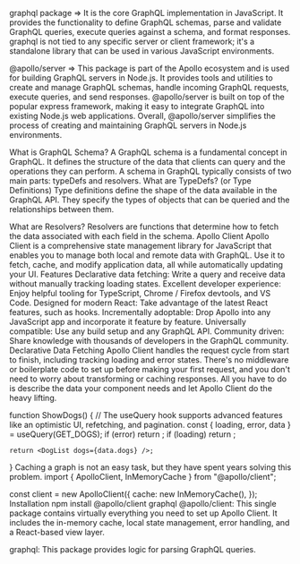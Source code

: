 graphql package =>
It is the core GraphQL implementation in JavaScript.
It provides the functionality to define GraphQL schemas, parse and validate GraphQL queries, execute queries against a schema, and format responses.
graphql is not tied to any specific server or client framework; it's a standalone library that can be used in various JavaScript environments.

@apollo/server =>
This package is part of the Apollo ecosystem and is used for building GraphQL servers in Node.js.
It provides tools and utilities to create and manage GraphQL schemas, handle incoming GraphQL requests, execute queries, and send responses.
@apollo/server is built on top of the popular express framework, making it easy to integrate GraphQL into existing Node.js web applications.
Overall, @apollo/server simplifies the process of creating and maintaining GraphQL servers in Node.js environments.

What is GraphQL Schema?
A GraphQL schema is a fundamental concept in GraphQL.
It defines the structure of the data that clients can query and the operations they can perform. A schema in GraphQL typically consists of two main parts: typeDefs and resolvers.
What are TypeDefs? (or Type Definitions)
Type definitions define the shape of the data available in the GraphQL API. They specify the types of objects that can be queried and the relationships between them.

What are Resolvers?
Resolvers are functions that determine how to fetch the data associated with each field in the schema.
Apollo Client
Apollo Client is a comprehensive state management library for JavaScript that enables you to manage both local and remote data with GraphQL. Use it to fetch, cache, and modify application data, all while automatically updating your UI.
Features
Declarative data fetching: Write a query and receive data without manually tracking loading states.
Excellent developer experience: Enjoy helpful tooling for TypeScript, Chrome / Firefox devtools, and VS Code.
Designed for modern React: Take advantage of the latest React features, such as hooks.
Incrementally adoptable: Drop Apollo into any JavaScript app and incorporate it feature by feature.
Universally compatible: Use any build setup and any GraphQL API.
Community driven: Share knowledge with thousands of developers in the GraphQL community.
Declarative Data Fetching
Apollo Client handles the request cycle from start to finish, including tracking loading and error states. There's no middleware or boilerplate code to set up before making your first request, and you don't need to worry about transforming or caching responses. All you have to do is describe the data your component needs and let Apollo Client do the heavy lifting.

function ShowDogs() {
	//  The useQuery hook supports advanced features like an optimistic UI, refetching, and pagination.
	const { loading, error, data } = useQuery(GET_DOGS);
	if (error) return <Error />;
	if (loading) return <Fetching />;

	return <DogList dogs={data.dogs} />;
}
Caching a graph is not an easy task, but they have spent years solving this problem.
import { ApolloClient, InMemoryCache } from "@apollo/client";

const client = new ApolloClient({
	cache: new InMemoryCache(),
});
Installation
npm install @apollo/client graphql
@apollo/client: This single package contains virtually everything you need to set up Apollo Client. It includes the in-memory cache, local state management, error handling, and a React-based view layer.

graphql: This package provides logic for parsing GraphQL queries.